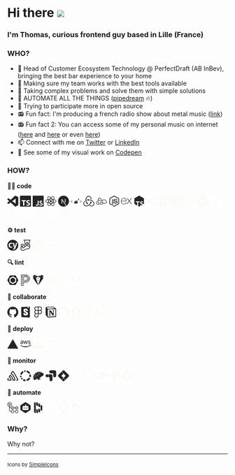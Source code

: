 # Hi there <img src="https://media.giphy.com/media/hvRJCLFzcasrR4ia7z/giphy.gif" width="25">

### I'm Thomas, curious frontend guy based in Lille (France)

### **WHO?**

- 🍻 Head of Customer Ecosystem Technology @ PerfectDraft (AB InBev), bringing the best bar experience to your home
- 🤝 Making sure my team works with the best tools available
- 🤔 Taking complex problems and solve them with simple solutions
- 🎉 AUTOMATE ALL THE THINGS ([pipedream](https://pipedream.com/) 🔥)
- 🚀 Trying to participate more in open source
- 📻 Fun fact: I'm producing a french radio show about metal music ([link][RMDW])
- 📻 Fun fact 2: You can access some of my personal music on internet ([here][tbspotify] and [here][tbsc] or even [here][mcsc])
- 📫 Connect with me on [Twitter][twitter] or [LinkedIn][linkedin]
- 💅 See some of my visual work on [Codepen][codepen]

### **HOW?**

**🧑‍💻 code**

<img width="25" src="icons/dark/visualstudiocode.svg#gh-light-mode-only" alt='visualstudiocode' title='visualstudiocode' /> <img width="25" src="icons/dark/typescript.svg#gh-light-mode-only" alt='typescript'  title='typescript' /> <img width="25" src="icons/dark/javascript.svg#gh-light-mode-only" alt='javascript' title='javascript' /> <img width="25" src="icons/dark/react.svg#gh-light-mode-only" alt='react'  title='react' /> <img width="25" src="icons/dark/nextdotjs.svg#gh-light-mode-only" alt='nextdotjs' title='nextdotjs' /> <img width="25" src="icons/dark/styledcomponents.svg#gh-light-mode-only" alt='styledcomponents' title='styledcomponents' /> <img width="25" src="icons/dark/redux.svg#gh-light-mode-only" alt='redux' title='redux' /> <img width="25" src="icons/dark/reduxsaga.svg#gh-light-mode-only" alt='reduxsaga'  title='reduxsaga' /> <img width="25" src="icons/dark/nodedotjs.svg#gh-light-mode-only" alt='nodedotjs' title='nodedotjs' /> <img width="25" src="icons/dark/express.svg#gh-light-mode-only" alt='express' title='express' /> <img width="25" src="icons/dark/tsnode.svg#gh-light-mode-only" alt='tsnode' title='tsnode' />
<img width="25" src="icons/light/visualstudiocode.svg#gh-dark-mode-only" alt='visualstudiocode' title='visualstudiocode' /> <img width="25" src="icons/light/typescript.svg#gh-dark-mode-only" alt='typescript'  title='typescript' /> <img width="25" src="icons/light/javascript.svg#gh-dark-mode-only" alt='javascript' title='javascript' /> <img width="25" src="icons/light/react.svg#gh-dark-mode-only" alt='react'  title='react' /> <img width="25" src="icons/light/nextdotjs.svg#gh-dark-mode-only" alt='nextdotjs' title='nextdotjs' /> <img width="25" src="icons/light/styledcomponents.svg#gh-dark-mode-only" alt='styledcomponents' title='styledcomponents' /> <img width="25" src="icons/light/redux.svg#gh-dark-mode-only" alt='redux' title='redux' /> <img width="25" src="icons/light/reduxsaga.svg#gh-dark-mode-only" alt='reduxsaga'  title='reduxsaga' /> <img width="25" src="icons/light/nodedotjs.svg#gh-dark-mode-only" alt='nodedotjs' title='nodedotjs' /> <img width="25" src="icons/light/express.svg#gh-dark-mode-only" alt='express' title='express' /> <img width="25" src="icons/light/tsnode.svg#gh-dark-mode-only" alt='tsnode' title='tsnode' />

**⚙️ test**

<img width="25" src="icons/dark/cypress.svg#gh-light-mode-only" alt='cypress' title='cypress' /> <img width="25" src="icons/dark/jest.svg#gh-light-mode-only" alt='jest' title='jest' />
<img width="25" src="icons/light/cypress.svg#gh-dark-mode-only" alt='cypress' title='cypress' /> <img width="25" src="icons/light/jest.svg#gh-dark-mode-only" alt='jest' title='jest' />

**🔍 lint**

<img width="25" src="icons/dark/eslint.svg#gh-light-mode-only" alt='eslint' title='eslint' /> <img width="25" src="icons/dark/prettier.svg#gh-light-mode-only" alt='prettier' title='prettier' /> <img width="25" src="icons/dark/stylelint.svg#gh-light-mode-only" alt='stylelint' title='stylelint' />
<img width="25" src="icons/light/eslint.svg#gh-dark-mode-only" alt='eslint' title='eslint' /> <img width="25" src="icons/light/prettier.svg#gh-dark-mode-only" alt='prettier' title='prettier' /> <img width="25" src="icons/light/stylelint.svg#gh-dark-mode-only" alt='stylelint' title='stylelint' />

**🤝 collaborate**

<img width="25" src="icons/dark/github.svg#gh-light-mode-only" alt='github' title='github' /> <img width="25" src="icons/dark/storybook.svg#gh-light-mode-only" alt='storybook' title='storybook' /> <img width="25" src="icons/dark/figma.svg#gh-light-mode-only" alt='figma' title='figma' /> <img width="25" src="icons/dark/notion.svg#gh-light-mode-only" alt='notion' title='notion' />
<img width="25" src="icons/light/github.svg#gh-dark-mode-only" alt='github' title='github' /> <img width="25" src="icons/light/storybook.svg#gh-dark-mode-only" alt='storybook' title='storybook' /> <img width="25" src="icons/light/figma.svg#gh-dark-mode-only" alt='figma' title='figma' /> <img width="25" src="icons/light/notion.svg#gh-dark-mode-only" alt='notion' title='notion' />

**🚀 deploy**

<img width="25" src="icons/dark/vercel.svg#gh-light-mode-only" alt='vercel' title='vercel' /> <img width="25" src="icons/dark/amazonaws.svg#gh-light-mode-only" alt='amazonaws' title='amazonaws' />
<img width="25" src="icons/light/vercel.svg#gh-dark-mode-only" alt='vercel' title='vercel' /> <img width="25" src="icons/light/amazonaws.svg#gh-dark-mode-only" alt='amazonaws' title='amazonaws' />

**🚨 monitor**

<img width="25" src="icons/dark/sentry.svg#gh-light-mode-only" alt='sentry' title='sentry' /> <img width="25" src="icons/dark/codacy.svg#gh-light-mode-only" alt='codacy' title='codacy' /> <img width="25" src="icons/dark/percy.svg#gh-light-mode-only" alt='percy' title='percy' /> <img width="25" src="icons/dark/googleoptimize.svg#gh-light-mode-only" alt='googleoptimize' title='googleoptimize' /> <img width="25" src="icons/dark/googletagmanager.svg#gh-light-mode-only" alt='googletagmanager' title='googletagmanager' />
<img width="25" src="icons/light/sentry.svg#gh-dark-mode-only" alt='sentry' title='sentry' /> <img width="25" src="icons/light/codacy.svg#gh-dark-mode-only" alt='codacy' title='codacy' /> <img width="25" src="icons/light/percy.svg#gh-dark-mode-only" alt='percy' title='percy' /> <img width="25" src="icons/light/googleoptimize.svg#gh-dark-mode-only" alt='googleoptimize' title='googleoptimize' /> <img width="25" src="icons/light/googletagmanager.svg#gh-dark-mode-only" alt='googletagmanager' title='googletagmanager' />

**🤖 automate**

<img width="25" src="icons/dark/githubactions.svg#gh-light-mode-only" alt='githubactions' title='githubactions' /> <img width="25" src="icons/dark/dependabot.svg#gh-light-mode-only" alt='dependabot' title='dependabot' /> <img width="25" src="icons/dark/dashlane.svg#gh-light-mode-only" alt='dashlane' title='dashlane' />
<img width="25" src="icons/light/githubactions.svg#gh-dark-mode-only" alt='githubactions' title='githubactions' /> <img width="25" src="icons/light/dependabot.svg#gh-dark-mode-only" alt='dependabot' title='dependabot' /> <img width="25" src="icons/light/dashlane.svg#gh-dark-mode-only" alt='dashlane' title='dashlane' />

### **Why?**

Why not?

[RMDW]: https://open.spotify.com/show/2mMV1ZaQxrCi8NXwtmEwTv?si=a79bb64eeeed4c73
[twitter]: https://twitter.com/tombek
[linkedin]: https://www.linkedin.com/in/thomas-bekaert/
[codepen]: https://codepen.io/tbekaert
[tbspotify]: https://open.spotify.com/artist/3QATmlzrKWh8pfRtSN9WX3?si=nWZx6-F5QyuGtNit6oqEOg
[tbsc]: https://soundcloud.com/tom-bisley
[mcsc]: https://soundcloud.com/wearemooncalf

---

<small>Icons by [SimpleIcons](https://simpleicons.org/)</small>

<!-- https://codepen.io/sosuke/pen/Pjoqqp -->
